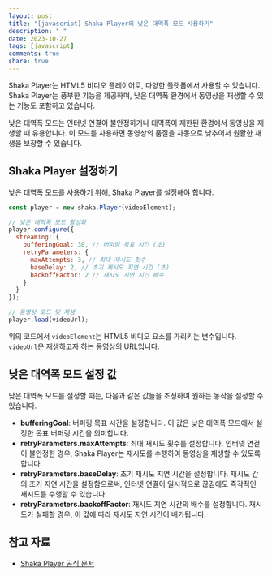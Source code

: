 ```yaml
---
layout: post
title: "[javascript] Shaka Player의 낮은 대역폭 모드 사용하기"
description: " "
date: 2023-10-27
tags: [javascript]
comments: true
share: true
---
```


Shaka Player는 HTML5 비디오 플레이어로, 다양한 플랫폼에서 사용할 수 있습니다. Shaka Player는 풍부한 기능을 제공하며, 낮은 대역폭 환경에서 동영상을 재생할 수 있는 기능도 포함하고 있습니다.

낮은 대역폭 모드는 인터넷 연결이 불안정하거나 대역폭이 제한된 환경에서 동영상을 재생할 때 유용합니다. 이 모드를 사용하면 동영상의 품질을 자동으로 낮추어서 원활한 재생을 보장할 수 있습니다.

## Shaka Player 설정하기

낮은 대역폭 모드를 사용하기 위해, Shaka Player를 설정해야 합니다.

```javascript
const player = new shaka.Player(videoElement);

// 낮은 대역폭 모드 활성화
player.configure({
  streaming: {
    bufferingGoal: 30, // 버퍼링 목표 시간 (초)
    retryParameters: {
      maxAttempts: 3, // 최대 재시도 횟수
      baseDelay: 2, // 초기 재시도 지연 시간 (초)
      backoffFactor: 2 // 재시도 지연 시간 배수
    }
  }
});

// 동영상 로드 및 재생
player.load(videoUrl);
```

위의 코드에서 `videoElement`는 HTML5 비디오 요소를 가리키는 변수입니다. `videoUrl`은 재생하고자 하는 동영상의 URL입니다.

## 낮은 대역폭 모드 설정 값

낮은 대역폭 모드를 설정할 때는, 다음과 같은 값들을 조정하여 원하는 동작을 설정할 수 있습니다.

- **bufferingGoal**: 버퍼링 목표 시간을 설정합니다. 이 값은 낮은 대역폭 모드에서 설정한 목표 버퍼링 시간을 의미합니다.
- **retryParameters.maxAttempts**: 최대 재시도 횟수를 설정합니다. 인터넷 연결이 불안정한 경우, Shaka Player는 재시도를 수행하여 동영상을 재생할 수 있도록 합니다.
- **retryParameters.baseDelay**: 초기 재시도 지연 시간을 설정합니다. 재시도 간의 초기 지연 시간을 설정함으로써, 인터넷 연결이 일시적으로 끊김에도 즉각적인 재시도를 수행할 수 있습니다.
- **retryParameters.backoffFactor**: 재시도 지연 시간의 배수를 설정합니다. 재시도가 실패할 경우, 이 값에 따라 재시도 지연 시간이 배가됩니다.

## 참고 자료

- [Shaka Player 공식 문서](https://github.com/google/shaka-player)